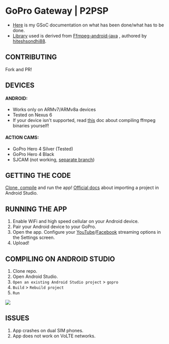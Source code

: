 
# GoPro Gateway | P2PSP

- [Here](https://github.com/sravan953/gopro/blob/master/doc/GSOC_DOC.md) is my GSoC documentation on what has been done/what has to be done.
- [Library](https://github.com/sravan953/gopro/tree/master/FFmpegLibrary) used is derived from [Ffmpeg-android-java](https://github.com/WritingMinds/ffmpeg-android-java) , authored by [hiteshsondhi88](https://github.com/hiteshsondhi88).  

## CONTRIBUTING
Fork and PR!

## DEVICES
#### ANDROID:
- Works only on ARMv7/ARMv8a devices
- Tested on Nexus 6
- If your device isn't supported, read [this](https://github.com/sravan953/gopro/tree/master/FFmpegLibrary/BUILD_GUIDE) doc about compiling ffmpeg binaries yourself!

#### ACTION CAMS:
- GoPro Hero 4 Silver (Tested)
- GoPro Hero 4 Black
- SJCAM (not working, [separate branch](https://github.com/sravan953/gopro/tree/SJCAM_support))

## GETTING THE CODE
[Clone, compile](#compiling-on-android-studio) and run the app! [Official docs](https://developer.android.com/studio/intro/migrate.html#import_projects_to_android_studio) about importing a project in Android Studio.

## RUNNING THE APP
1. Enable WiFi and high speed cellular on your Android device.
2. Pair your Android device to your GoPro.
3. Open the app. Configure your [YouTube](https://github.com/sravan953/gopro/blob/master/doc/YouTube-Streaming.md)/[Facebook](https://github.com/sravan953/gopro/blob/master/doc/Facebook-Streaming.md) streaming options in the Settings screen.
4. Upload!

## COMPILING ON ANDROID STUDIO
1. Clone repo.
2. Open Android Studio.
3. `Open an existing Android Studio project` > `gopro`
4. `Build` > `Rebuild project`
5. `Run`

![](https://github.com/sravan953/gopro/blob/master/Docs/android_studio_compile.gif)

## ISSUES
1. App crashes on dual SIM phones.
2. App does not work on VoLTE networks.
